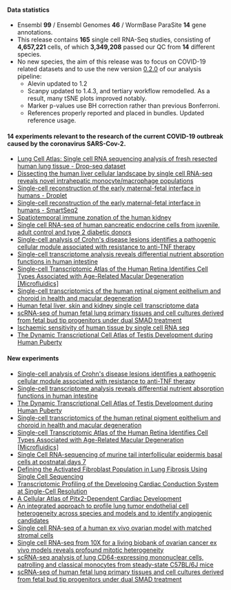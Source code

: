 #### Data statistics
- Ensembl **99** / Ensembl Genomes **46** / WormBase ParaSite **14** gene annotations.   
- This release contains **165** single cell RNA-Seq studies, consisting of **4,657,221** cells, of which **3,349,208** passed our QC from **14** different species.
- No new species, the aim of this release was to focus on COVID-19 related datasets and to use the new version [0.2.0](https://github.com/ebi-gene-expression-group/scxa-workflows/tree/0.2.0) of our analysis pipeline:
  - Alevin updated to 1.2
  - Scanpy updated to 1.4.3, and tertiary workflow remodelled. As a result, many tSNE plots improved notably.
  - Marker p-values use BH correction rather than previous Bonferroni.
  - References properly reported and placed in bundles. Updated reference usage.

#### **14** experiments relevant to the research of the current **COVID-19** outbreak caused by the **coronavirus SARS-Cov-2**.
- [Lung Cell Atlas: Single cell RNA sequencing analysis of fresh resected human lung tissue - Drop-seq dataset](https://www.ebi.ac.uk/gxa/sc/experiments/E-GEOD-130148/results)
- [Dissecting the human liver cellular landscape by single cell RNA-seq reveals novel intrahepatic monocyte/macrophage populations](https://www.ebi.ac.uk/gxa/sc/experiments/E-HCAD-9/results)
- [Single-cell reconstruction of the early maternal-fetal interface in humans - Droplet](https://www.ebi.ac.uk/gxa/sc/experiments/E-MTAB-6701/results)
- [Single-cell reconstruction of the early maternal-fetal interface in humans - SmartSeq2](https://www.ebi.ac.uk/gxa/sc/experiments/E-MTAB-6678/results)
- [Spatiotemporal immune zonation of the human kidney](https://www.ebi.ac.uk/gxa/sc/experiments/E-HCAD-10/results)
- [Single cell RNA-seq of human pancreatic endocrine cells from juvenile, adult control and type 2 diabetic donors](https://www.ebi.ac.uk/gxa/sc/experiments/E-GEOD-83139/results)
- [Single-cell analysis of Crohn's disease lesions identifies a pathogenic cellular module associated with resistance to anti-TNF therapy](https://www.ebi.ac.uk/gxa/sc/experiments/E-CURD-46/results)
- [Single-cell transcriptome analysis reveals differential nutrient absorption functions in human intestine](https://www.ebi.ac.uk/gxa/sc/experiments/E-GEOD-125970/results)
- [Single-cell Transcriptomic Atlas of the Human Retina Identifies Cell Types Associated with Age-Related Macular Degeneration [Microfluidics]](https://www.ebi.ac.uk/gxa/sc/experiments/E-GEOD-137537/results)
- [Single-cell transcriptomics of the human retinal pigment epithelium and choroid in health and macular degeneration](https://www.ebi.ac.uk/gxa/sc/experiments/E-GEOD-135922/results/)
- [Human fetal liver, skin and kidney single cell transcriptome data](https://www.ebi.ac.uk/gxa/sc/experiments/E-MTAB-7407/results/)
- [scRNA-seq of human fetal lung primary tissues and cell cultures derived from fetal bud tip progenitors under dual SMAD treatment](https://www.ebi.ac.uk/gxa/sc/experiments/E-MTAB-8221/results/)
- [Ischaemic sensitivity of human tissue by single cell RNA seq](https://www.ebi.ac.uk/gxa/sc/experiments/E-HCAD-1/results/)
- [The Dynamic Transcriptional Cell Atlas of Testis Development during Human Puberty](https://www.ebi.ac.uk/gxa/sc/experiments/E-GEOD-134144)


#### New experiments
- [Single-cell analysis of Crohn's disease lesions identifies a pathogenic cellular module associated with resistance to anti-TNF therapy](https://www.ebi.ac.uk/gxa/sc/experiments/E-CURD-46)
- [Single-cell transcriptome analysis reveals differential nutrient absorption functions in human intestine](https://www.ebi.ac.uk/gxa/sc/experiments/E-GEOD-125970)
- [The Dynamic Transcriptional Cell Atlas of Testis Development during Human Puberty](https://www.ebi.ac.uk/gxa/sc/experiments/E-GEOD-134144)
- [Single-cell transcriptomics of the human retinal pigment epithelium and choroid in health and macular degeneration](https://www.ebi.ac.uk/gxa/sc/experiments/E-GEOD-135922)
- [Single-cell Transcriptomic Atlas of the Human Retina Identifies Cell Types Associated with Age-Related Macular Degeneration [Microfluidics]](https://www.ebi.ac.uk/gxa/sc/experiments/E-GEOD-137537)
- [Single Cell RNA-sequencing of murine tail interfollicular epidermis basal cells at postnatal days 7](https://www.ebi.ac.uk/gxa/sc/experiments/E-GEOD-146122)
- [Defining the Activated Fibroblast Population in Lung Fibrosis Using Single Cell Sequencing](https://www.ebi.ac.uk/gxa/sc/experiments/E-HCAD-14)
- [Transcriptomic Profiling of the Developing Cardiac Conduction System at Single-Cell Resolution](https://www.ebi.ac.uk/gxa/sc/experiments/E-HCAD-16)
- [A Cellular Atlas of Pitx2-Dependent Cardiac Development](https://www.ebi.ac.uk/gxa/sc/experiments/E-HCAD-17)
- [An integrated approach to profile lung tumor endothelial cell heterogeneity across species and models and to identify angiogenic candidates](https://www.ebi.ac.uk/gxa/sc/experiments/E-MTAB-6308)
- [Single cell RNA-seq of a human ex vivo ovarian model with matched stromal cells](https://www.ebi.ac.uk/gxa/sc/experiments/E-MTAB-7249)
- [Single cell RNA-seq from 10X for a living biobank of ovarian cancer ex vivo models reveals profound mitotic heterogeneity](https://www.ebi.ac.uk/gxa/sc/experiments/E-MTAB-8559)
- [scRNA-seq analysis of lung CD64-expressing mononuclear cells, patrolling and classical monocytes from steady-state C57BL/6J mice](https://www.ebi.ac.uk/gxa/sc/experiments/E-MTAB-7678)
- [scRNA-seq of human fetal lung primary tissues and cell cultures derived from fetal bud tip progenitors under dual SMAD treatment](https://www.ebi.ac.uk/gxa/sc/experiments/E-MTAB-8221)

